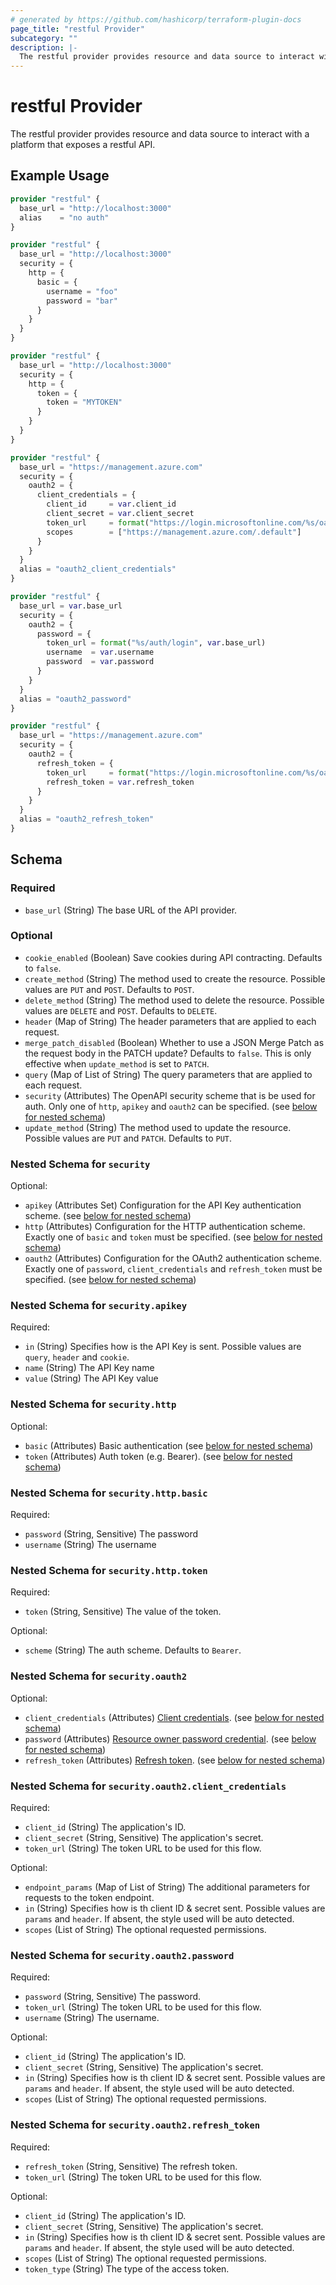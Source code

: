 ```yaml
---
# generated by https://github.com/hashicorp/terraform-plugin-docs
page_title: "restful Provider"
subcategory: ""
description: |-
  The restful provider provides resource and data source to interact with a platform that exposes a restful API.
---
```


# restful Provider

The restful provider provides resource and data source to interact with a platform that exposes a restful API.

## Example Usage

```terraform
provider "restful" {
  base_url = "http://localhost:3000"
  alias    = "no auth"
}

provider "restful" {
  base_url = "http://localhost:3000"
  security = {
    http = {
      basic = {
        username = "foo"
        password = "bar"
      }
    }
  }
}

provider "restful" {
  base_url = "http://localhost:3000"
  security = {
    http = {
      token = {
        token = "MYTOKEN"
      }
    }
  }
}

provider "restful" {
  base_url = "https://management.azure.com"
  security = {
    oauth2 = {
      client_credentials = {
        client_id     = var.client_id
        client_secret = var.client_secret
        token_url     = format("https://login.microsoftonline.com/%s/oauth2/v2.0/token", var.tenant_id)
        scopes        = ["https://management.azure.com/.default"]
      }
    }
  }
  alias = "oauth2_client_credentials"
}

provider "restful" {
  base_url = var.base_url
  security = {
    oauth2 = {
      password = {
        token_url = format("%s/auth/login", var.base_url)
        username  = var.username
        password  = var.password
      }
    }
  }
  alias = "oauth2_password"
}

provider "restful" {
  base_url = "https://management.azure.com"
  security = {
    oauth2 = {
      refresh_token = {
        token_url     = format("https://login.microsoftonline.com/%s/oauth2/v2.0/token", var.tenant_id)
        refresh_token = var.refresh_token
      }
    }
  }
  alias = "oauth2_refresh_token"
}
```

<!-- schema generated by tfplugindocs -->
## Schema

### Required

- `base_url` (String) The base URL of the API provider.

### Optional

- `cookie_enabled` (Boolean) Save cookies during API contracting. Defaults to `false`.
- `create_method` (String) The method used to create the resource. Possible values are `PUT` and `POST`. Defaults to `POST`.
- `delete_method` (String) The method used to delete the resource. Possible values are `DELETE` and `POST`. Defaults to `DELETE`.
- `header` (Map of String) The header parameters that are applied to each request.
- `merge_patch_disabled` (Boolean) Whether to use a JSON Merge Patch as the request body in the PATCH update? Defaults to `false`. This is only effective when `update_method` is set to `PATCH`.
- `query` (Map of List of String) The query parameters that are applied to each request.
- `security` (Attributes) The OpenAPI security scheme that is be used for auth. Only one of `http`, `apikey` and `oauth2` can be specified. (see [below for nested schema](#nestedatt--security))
- `update_method` (String) The method used to update the resource. Possible values are `PUT` and `PATCH`. Defaults to `PUT`.

<a id="nestedatt--security"></a>
### Nested Schema for `security`

Optional:

- `apikey` (Attributes Set) Configuration for the API Key authentication scheme. (see [below for nested schema](#nestedatt--security--apikey))
- `http` (Attributes) Configuration for the HTTP authentication scheme. Exactly one of `basic` and `token` must be specified. (see [below for nested schema](#nestedatt--security--http))
- `oauth2` (Attributes) Configuration for the OAuth2 authentication scheme. Exactly one of `password`, `client_credentials` and `refresh_token` must be specified. (see [below for nested schema](#nestedatt--security--oauth2))

<a id="nestedatt--security--apikey"></a>
### Nested Schema for `security.apikey`

Required:

- `in` (String) Specifies how is the API Key is sent. Possible values are `query`, `header` and `cookie`.
- `name` (String) The API Key name
- `value` (String) The API Key value


<a id="nestedatt--security--http"></a>
### Nested Schema for `security.http`

Optional:

- `basic` (Attributes) Basic authentication (see [below for nested schema](#nestedatt--security--http--basic))
- `token` (Attributes) Auth token (e.g. Bearer). (see [below for nested schema](#nestedatt--security--http--token))

<a id="nestedatt--security--http--basic"></a>
### Nested Schema for `security.http.basic`

Required:

- `password` (String, Sensitive) The password
- `username` (String) The username


<a id="nestedatt--security--http--token"></a>
### Nested Schema for `security.http.token`

Required:

- `token` (String, Sensitive) The value of the token.

Optional:

- `scheme` (String) The auth scheme. Defaults to `Bearer`.



<a id="nestedatt--security--oauth2"></a>
### Nested Schema for `security.oauth2`

Optional:

- `client_credentials` (Attributes) [Client credentials](https://www.rfc-editor.org/rfc/rfc6749#section-4.4). (see [below for nested schema](#nestedatt--security--oauth2--client_credentials))
- `password` (Attributes) [Resource owner password credential](https://www.rfc-editor.org/rfc/rfc6749#section-4.3). (see [below for nested schema](#nestedatt--security--oauth2--password))
- `refresh_token` (Attributes) [Refresh token](https://www.rfc-editor.org/rfc/rfc6749#section-6). (see [below for nested schema](#nestedatt--security--oauth2--refresh_token))

<a id="nestedatt--security--oauth2--client_credentials"></a>
### Nested Schema for `security.oauth2.client_credentials`

Required:

- `client_id` (String) The application's ID.
- `client_secret` (String, Sensitive) The application's secret.
- `token_url` (String) The token URL to be used for this flow.

Optional:

- `endpoint_params` (Map of List of String) The additional parameters for requests to the token endpoint.
- `in` (String) Specifies how is th client ID & secret sent. Possible values are `params` and `header`. If absent, the style used will be auto detected.
- `scopes` (List of String) The optional requested permissions.


<a id="nestedatt--security--oauth2--password"></a>
### Nested Schema for `security.oauth2.password`

Required:

- `password` (String, Sensitive) The password.
- `token_url` (String) The token URL to be used for this flow.
- `username` (String) The username.

Optional:

- `client_id` (String) The application's ID.
- `client_secret` (String, Sensitive) The application's secret.
- `in` (String) Specifies how is th client ID & secret sent. Possible values are `params` and `header`. If absent, the style used will be auto detected.
- `scopes` (List of String) The optional requested permissions.


<a id="nestedatt--security--oauth2--refresh_token"></a>
### Nested Schema for `security.oauth2.refresh_token`

Required:

- `refresh_token` (String, Sensitive) The refresh token.
- `token_url` (String) The token URL to be used for this flow.

Optional:

- `client_id` (String) The application's ID.
- `client_secret` (String, Sensitive) The application's secret.
- `in` (String) Specifies how is th client ID & secret sent. Possible values are `params` and `header`. If absent, the style used will be auto detected.
- `scopes` (List of String) The optional requested permissions.
- `token_type` (String) The type of the access token.
